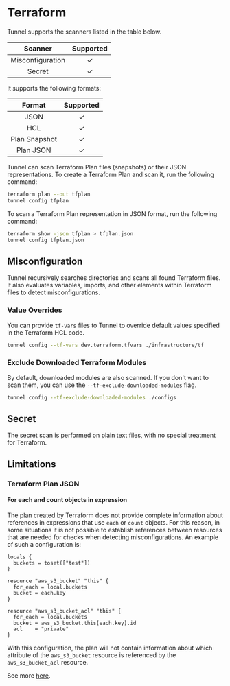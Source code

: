 # Terraform

Tunnel supports the scanners listed in the table below.

|     Scanner      | Supported |
| :--------------: | :-------: |
| Misconfiguration |     ✓     |
|      Secret      |     ✓     |

It supports the following formats:

|    Format     | Supported |
| :-----------: | :-------: |
|     JSON      |     ✓     |
|      HCL      |     ✓     |
| Plan Snapshot |     ✓     |
|   Plan JSON   |     ✓     |

Tunnel can scan Terraform Plan files (snapshots) or their JSON representations. To create a Terraform Plan and scan it, run the following command:

```bash
terraform plan --out tfplan
tunnel config tfplan
```

To scan a Terraform Plan representation in JSON format, run the following command:

```bash
terraform show -json tfplan > tfplan.json
tunnel config tfplan.json
```

## Misconfiguration

Tunnel recursively searches directories and scans all found Terraform files.
It also evaluates variables, imports, and other elements within Terraform files to detect misconfigurations.

### Value Overrides

You can provide `tf-vars` files to Tunnel to override default values specified in the Terraform HCL code.

```bash
tunnel config --tf-vars dev.terraform.tfvars ./infrastructure/tf
```

### Exclude Downloaded Terraform Modules

By default, downloaded modules are also scanned.
If you don't want to scan them, you can use the `--tf-exclude-downloaded-modules` flag.

```bash
tunnel config --tf-exclude-downloaded-modules ./configs
```

## Secret

The secret scan is performed on plain text files, with no special treatment for Terraform.

## Limitations

### Terraform Plan JSON

#### For each and count objects in expression

The plan created by Terraform does not provide complete information about references in expressions that use `each` or `count` objects. For this reason, in some situations it is not possible to establish references between resources that are needed for checks when detecting misconfigurations. An example of such a configuration is:

```hcl
locals {
  buckets = toset(["test"])
}

resource "aws_s3_bucket" "this" {
  for_each = local.buckets
  bucket = each.key
}

resource "aws_s3_bucket_acl" "this" {
  for_each = local.buckets
  bucket = aws_s3_bucket.this[each.key].id
  acl    = "private"
}
```

With this configuration, the plan will not contain information about which attribute of the `aws_s3_bucket` resource is referenced by the `aws_s3_bucket_acl` resource.

See more [here](https://github.com/hashicorp/terraform/issues/30826).
